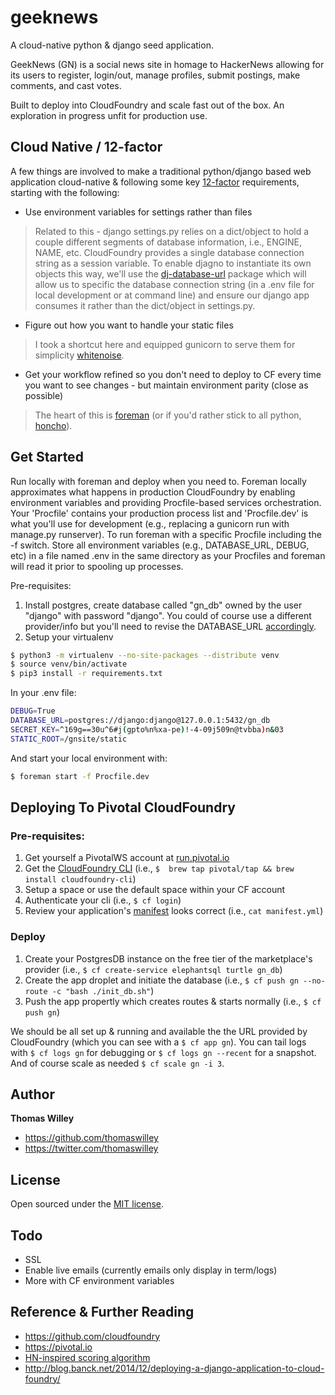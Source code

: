 # geeknews

A cloud-native python & django seed application.

GeekNews (GN) is a social news site in homage to HackerNews allowing for its users to register, login/out, manage profiles, submit postings, make comments, and cast votes.

Built to deploy into CloudFoundry and scale fast out of the box. An exploration in progress unfit for production use.

## Cloud Native / 12-factor

A few things are involved to make a traditional python/django based web application cloud-native & following some key [12-factor](http://12factor.net/) requirements, starting with the following:

- Use environment variables for settings rather than files

> Related to this - django settings.py relies on a dict/object to hold a
couple different segments of database information, i.e., ENGINE, NAME,
etc. CloudFoundry provides a single database connection string as a session variable. To
enable djagno to instantiate its own objects this way, we'll use the  [dj-database-url](https://github.com/kennethreitz/dj-database-url) package which will allow us to specific the database connection string (in a .env file for local development or at command line) and ensure our django app consumes it rather than the dict/object in settings.py.

- Figure out how you want to handle your static files

> I took a shortcut here and equipped gunicorn to serve them for simplicity [whitenoise](https://github.com/evansd/whitenoise).

- Get your workflow refined so you don't need to deploy to CF every
   time you want to see changes - but maintain environment parity (close as possible)

> The heart of this is [foreman](https://github.com/ddollar/foreman) (or
if you'd rather stick to all python,
[honcho](https://github.com/nickstenning/honcho)).

## Get Started

Run locally with foreman and deploy when you need to. Foreman locally approximates what happens in production CloudFoundry by enabling environment variables and providing Procfile-based services orchestration. Your 'Procfile' contains your production process list and 'Procfile.dev' is what you'll use for development (e.g., replacing a gunicorn run with manage.py runserver). To run foreman with a specific Procfile including the -f switch. Store all environment variables (e.g., DATABASE_URL, DEBUG, etc) in a file named .env in the same directory as your Procfiles and foreman will read it prior to spooling up processes.

Pre-requisites:

1. Install postgres, create database called "gn_db" owned by the user
"django" with password "django". You could of course use a different
provider/info but you'll need to revise the DATABASE_URL
[accordingly](https://github.com/kennethreitz/dj-database-url).
2. Setup your virtualenv

```bash
$ python3 -m virtualenv --no-site-packages --distribute venv
$ source venv/bin/activate
$ pip3 install -r requirements.txt
```

In your .env file:
```bash
DEBUG=True
DATABASE_URL=postgres://django:django@127.0.0.1:5432/gn_db
SECRET_KEY=^169g==30u^6#j(gpto%n%xa-pe)!-4-09j509n@tvbba)n&03
STATIC_ROOT=/gnsite/static
```

And start your local environment with:
```bash
$ foreman start -f Procfile.dev
```

## Deploying To Pivotal CloudFoundry

### Pre-requisites:

1. Get yourself a PivotalWS account at [run.pivotal.io](https://run.pivotal.io)
2. Get the [CloudFoundry CLI](https://github.com/cloudfoundry/cli)
   (i.e., ``` $  brew tap pivotal/tap && brew install cloudfoundry-cli ```)
3. Setup a space or use the default space within your CF account
4. Authenticate your cli (i.e., ``` $ cf login ```)
5. Review your application's
   [manifest](https://docs.cloudfoundry.org/devguide/deploy-apps/manifest.html)
looks correct (i.e., ``` cat manifest.yml ```)

### Deploy

1. Create your PostgresDB instance on the free tier of the marketplace's
   provider (i.e., ``` $ cf create-service elephantsql turtle gn_db ```)
2. Create the app droplet and initiate the database (i.e., ``` $ cf push
   gn --no-route -c "bash ./init_db.sh" ```)
3. Push the app propertly which creates routes & starts normally (i.e.,
   ``` $ cf push gn ```)

We should be all set up & running and available the the URL provided by
CloudFoundry (which you can see with a ``` $ cf app gn ```). You can
tail logs with ``` $ cf logs gn ``` for debugging or ``` $ cf logs gn
--recent ``` for a snapshot. And of course scale as needed ``` $ cf scale gn -i 3 ```.

## Author

**Thomas Willey**
- <https://github.com/thomaswilley>
- <https://twitter.com/thomaswilley>

## License

Open sourced under the [MIT license](LICENSE).

## Todo

- SSL
- Enable live emails (currently emails only display in term/logs)
- More with CF environment variables

## Reference & Further Reading

- https://github.com/cloudfoundry
- https://pivotal.io
- [HN-inspired scoring algorithm](http://amix.dk/blog/post/19574)
- http://blog.banck.net/2014/12/deploying-a-django-application-to-cloud-foundry/


